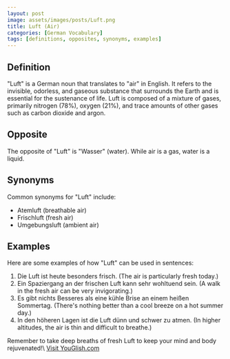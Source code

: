 ```yaml
---
layout: post
image: assets/images/posts/Luft.png
title: Luft (Air)
categories: [German Vocabulary]
tags: [definitions, opposites, synonyms, examples]
---
```


## Definition
"Luft" is a German noun that translates to "air" in English. It refers to the invisible, odorless, and gaseous substance that surrounds the Earth and is essential for the sustenance of life. Luft is composed of a mixture of gases, primarily nitrogen (78%), oxygen (21%), and trace amounts of other gases such as carbon dioxide and argon.

## Opposite
The opposite of "Luft" is "Wasser" (water). While air is a gas, water is a liquid. 

## Synonyms
Common synonyms for "Luft" include:
- Atemluft (breathable air)
- Frischluft (fresh air)
- Umgebungsluft (ambient air)

## Examples
Here are some examples of how "Luft" can be used in sentences:

1. Die Luft ist heute besonders frisch. (The air is particularly fresh today.)
2. Ein Spaziergang an der frischen Luft kann sehr wohltuend sein. (A walk in the fresh air can be very invigorating.)
3. Es gibt nichts Besseres als eine kühle Brise an einem heißen Sommertag. (There's nothing better than a cool breeze on a hot summer day.)
4. In den höheren Lagen ist die Luft dünn und schwer zu atmen. (In higher altitudes, the air is thin and difficult to breathe.)

Remember to take deep breaths of fresh Luft to keep your mind and body rejuvenated!\ <a id="yg-widget-0" class="youglish-widget" data-query="Luft" data-lang="german" data-components="8412" data-auto-start="0" data-bkg-color="theme_light" data-title="How%20to%20pronounce%20Luft%20in%20German"  rel="nofollow" href="https://youglish.com">Visit YouGlish.com</a><script async src="https://youglish.com/public/emb/widget.js" charset="utf-8"></script>
